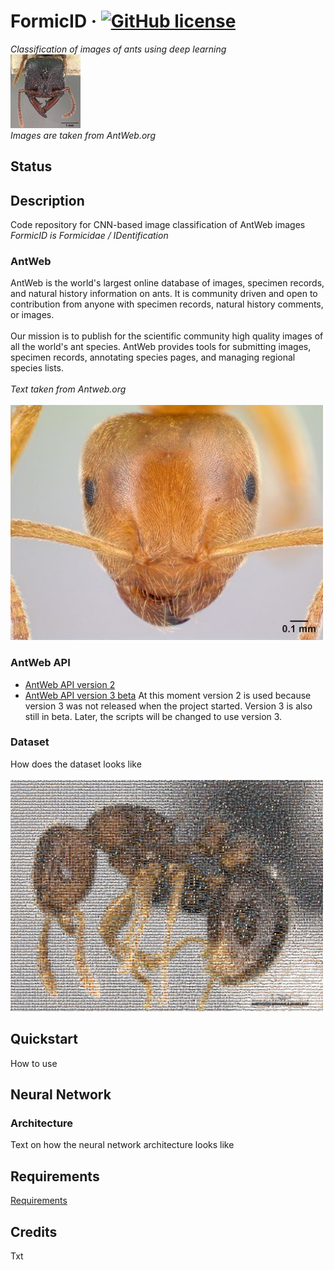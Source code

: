 # FormicID &middot; [![GitHub license](https://img.shields.io/badge/license-MIT-blue.svg)](https://github.com/naturalis/FormicID/blob/master/LICENSE)
_Classification of images of ants using deep learning_
<br>
<img src="https://github.com/naturalis/FormicID/blob/master/img/25images.gif?raw=true">
<br>
_Images are taken from AntWeb.org_

## Status

<!-- travis-ci -->

## Description
Code repository for CNN-based image classification of AntWeb images <br>
_FormicID is Formicidae / IDentification_

### AntWeb
AntWeb is the world's largest online database of images, specimen records, and natural history information on ants. It is community driven and open to contribution from anyone with specimen records, natural history comments, or images.<br>
<br>
Our mission is to publish for the scientific community high quality images of all the world's ant species. AntWeb provides tools for submitting images, specimen records, annotating species pages, and managing regional species lists.<br> <br>
_Text taken from Antweb.org_ <br> <br>
<img src="https://github.com/naturalis/FormicID/blob/master/img/lasiusflavus.jpg?raw=true" width="500">
<br>

### AntWeb API
* [AntWeb API version 2](https://www.antweb.org/api/v2/)
* [AntWeb API version 3 beta](https://www.antweb.org/documentation/api/apiV3.jsp)
At this moment version 2 is used because version 3 was not released when the project started. Version 3 is also still in beta. Later, the scripts will be changed to use version 3.

### Dataset
How does the dataset looks like
<br> <br>
<img src="https://github.com/naturalis/FormicID/blob/master/img/mosaic.jpg?raw=true" width="500">
<br> 

## Quickstart
How to use

## Neural Network
### Architecture
Text on how the neural network architecture looks like

## Requirements
[Requirements](requirements.txt)

## Credits
Txt
